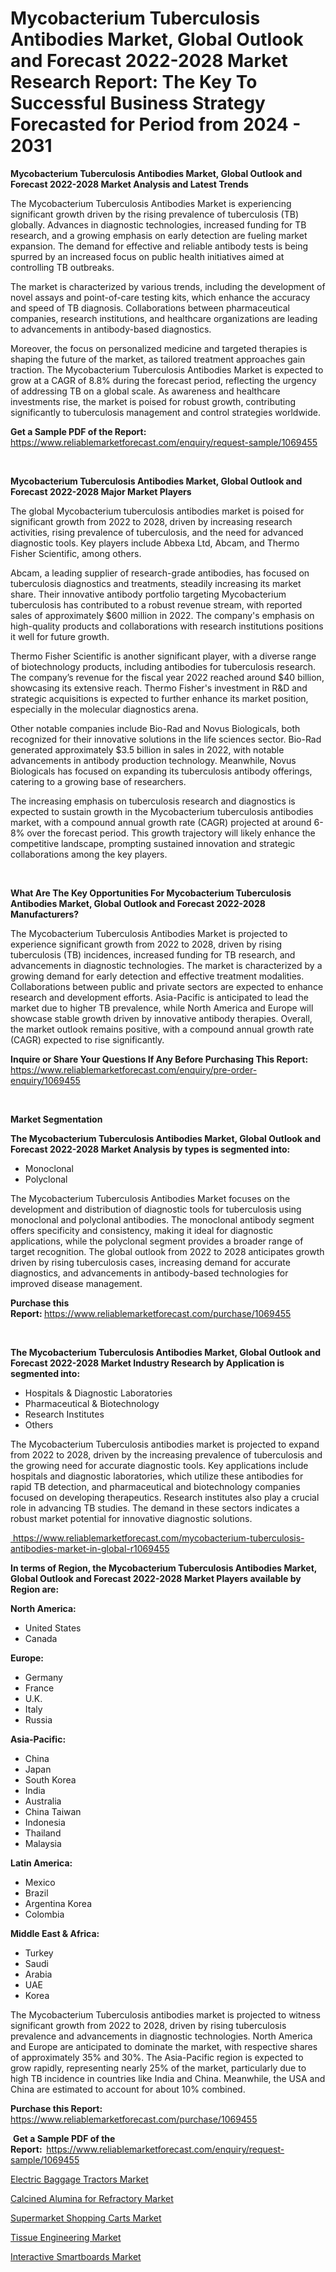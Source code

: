 <p><h1>Mycobacterium Tuberculosis Antibodies Market, Global Outlook and Forecast 2022-2028 Market Research Report: The Key To Successful Business Strategy Forecasted for Period from 2024 - 2031</h1></p><p><strong>Mycobacterium Tuberculosis Antibodies Market, Global Outlook and Forecast 2022-2028 Market Analysis and Latest Trends</strong></p>
<p><p>The Mycobacterium Tuberculosis Antibodies Market is experiencing significant growth driven by the rising prevalence of tuberculosis (TB) globally. Advances in diagnostic technologies, increased funding for TB research, and a growing emphasis on early detection are fueling market expansion. The demand for effective and reliable antibody tests is being spurred by an increased focus on public health initiatives aimed at controlling TB outbreaks.</p><p>The market is characterized by various trends, including the development of novel assays and point-of-care testing kits, which enhance the accuracy and speed of TB diagnosis. Collaborations between pharmaceutical companies, research institutions, and healthcare organizations are leading to advancements in antibody-based diagnostics.</p><p>Moreover, the focus on personalized medicine and targeted therapies is shaping the future of the market, as tailored treatment approaches gain traction. The Mycobacterium Tuberculosis Antibodies Market is expected to grow at a CAGR of 8.8% during the forecast period, reflecting the urgency of addressing TB on a global scale. As awareness and healthcare investments rise, the market is poised for robust growth, contributing significantly to tuberculosis management and control strategies worldwide.</p></p>
<p><strong>Get a Sample PDF of the Report:&nbsp;</strong> <a href="https://www.reliablemarketforecast.com/enquiry/request-sample/1069455">https://www.reliablemarketforecast.com/enquiry/request-sample/1069455</a></p>
<p>&nbsp;</p>
<p><strong>Mycobacterium Tuberculosis Antibodies Market, Global Outlook and Forecast 2022-2028 Major Market Players</strong></p>
<p><p>The global Mycobacterium tuberculosis antibodies market is poised for significant growth from 2022 to 2028, driven by increasing research activities, rising prevalence of tuberculosis, and the need for advanced diagnostic tools. Key players include Abbexa Ltd, Abcam, and Thermo Fisher Scientific, among others.</p><p>Abcam, a leading supplier of research-grade antibodies, has focused on tuberculosis diagnostics and treatments, steadily increasing its market share. Their innovative antibody portfolio targeting Mycobacterium tuberculosis has contributed to a robust revenue stream, with reported sales of approximately $600 million in 2022. The company's emphasis on high-quality products and collaborations with research institutions positions it well for future growth.</p><p>Thermo Fisher Scientific is another significant player, with a diverse range of biotechnology products, including antibodies for tuberculosis research. The company’s revenue for the fiscal year 2022 reached around $40 billion, showcasing its extensive reach. Thermo Fisher's investment in R&D and strategic acquisitions is expected to further enhance its market position, especially in the molecular diagnostics arena.</p><p>Other notable companies include Bio-Rad and Novus Biologicals, both recognized for their innovative solutions in the life sciences sector. Bio-Rad generated approximately $3.5 billion in sales in 2022, with notable advancements in antibody production technology. Meanwhile, Novus Biologicals has focused on expanding its tuberculosis antibody offerings, catering to a growing base of researchers.</p><p>The increasing emphasis on tuberculosis research and diagnostics is expected to sustain growth in the Mycobacterium tuberculosis antibodies market, with a compound annual growth rate (CAGR) projected at around 6-8% over the forecast period. This growth trajectory will likely enhance the competitive landscape, prompting sustained innovation and strategic collaborations among the key players.</p></p>
<p>&nbsp;</p>
<p><strong>What Are The Key Opportunities For Mycobacterium Tuberculosis Antibodies Market, Global Outlook and Forecast 2022-2028 Manufacturers?</strong></p>
<p><p>The Mycobacterium Tuberculosis Antibodies Market is projected to experience significant growth from 2022 to 2028, driven by rising tuberculosis (TB) incidences, increased funding for TB research, and advancements in diagnostic technologies. The market is characterized by a growing demand for early detection and effective treatment modalities. Collaborations between public and private sectors are expected to enhance research and development efforts. Asia-Pacific is anticipated to lead the market due to higher TB prevalence, while North America and Europe will showcase stable growth driven by innovative antibody therapies. Overall, the market outlook remains positive, with a compound annual growth rate (CAGR) expected to rise significantly.</p></p>
<p><strong>Inquire or Share Your Questions If Any Before Purchasing This Report:</strong> <a href="https://www.reliablemarketforecast.com/enquiry/pre-order-enquiry/1069455">https://www.reliablemarketforecast.com/enquiry/pre-order-enquiry/1069455</a></p>
<p>&nbsp;</p>
<p><strong>Market Segmentation</strong></p>
<p><strong>The Mycobacterium Tuberculosis Antibodies Market, Global Outlook and Forecast 2022-2028 Market Analysis by types is segmented into:</strong></p>
<p><ul><li>Monoclonal</li><li>Polyclonal</li></ul></p>
<p><p>The Mycobacterium Tuberculosis Antibodies Market focuses on the development and distribution of diagnostic tools for tuberculosis using monoclonal and polyclonal antibodies. The monoclonal antibody segment offers specificity and consistency, making it ideal for diagnostic applications, while the polyclonal segment provides a broader range of target recognition. The global outlook from 2022 to 2028 anticipates growth driven by rising tuberculosis cases, increasing demand for accurate diagnostics, and advancements in antibody-based technologies for improved disease management.</p></p>
<p><strong>Purchase this Report:&nbsp;</strong><a href="https://www.reliablemarketforecast.com/purchase/1069455">https://www.reliablemarketforecast.com/purchase/1069455</a></p>
<p>&nbsp;</p>
<p><strong>The Mycobacterium Tuberculosis Antibodies Market, Global Outlook and Forecast 2022-2028 Market Industry Research by Application is segmented into:</strong></p>
<p><ul><li>Hospitals & Diagnostic Laboratories</li><li>Pharmaceutical & Biotechnology</li><li>Research Institutes</li><li>Others</li></ul></p>
<p><p>The Mycobacterium Tuberculosis antibodies market is projected to expand from 2022 to 2028, driven by the increasing prevalence of tuberculosis and the growing need for accurate diagnostic tools. Key applications include hospitals and diagnostic laboratories, which utilize these antibodies for rapid TB detection, and pharmaceutical and biotechnology companies focused on developing therapeutics. Research institutes also play a crucial role in advancing TB studies. The demand in these sectors indicates a robust market potential for innovative diagnostic solutions.</p></p>
<p><a href="https://www.reliablemarketforecast.com/mycobacterium-tuberculosis-antibodies-market-in-global-r1069455">&nbsp;https://www.reliablemarketforecast.com/mycobacterium-tuberculosis-antibodies-market-in-global-r1069455</a></p>
<p><strong>In terms of Region, the Mycobacterium Tuberculosis Antibodies Market, Global Outlook and Forecast 2022-2028 Market Players available by Region are:</strong></p>
<p>
    <p> <strong> North America: </strong>
        <ul>
            <li>United States</li>
            <li>Canada</li>
        </ul>
        </p> 
    <p> <strong> Europe: </strong>
        <ul>
            <li>Germany</li>
            <li>France</li>
            <li>U.K.</li>
            <li>Italy</li>
            <li>Russia</li>
        </ul>
        </p> 
    <p> <strong> Asia-Pacific: </strong>
        <ul>
            <li>China</li>
            <li>Japan</li>
            <li>South Korea</li>
            <li>India</li>
            <li>Australia</li>
            <li>China Taiwan</li>
            <li>Indonesia</li>
            <li>Thailand</li>
            <li>Malaysia</li>
        </ul>
        </p> 
    <p> <strong> Latin America: </strong>
        <ul>
            <li>Mexico</li>
            <li>Brazil</li>
            <li>Argentina Korea</li>
            <li>Colombia</li>
        </ul>
        </p> 
    <p> <strong> Middle East & Africa: </strong>
        <ul>
            <li>Turkey</li>
            <li>Saudi</li>
            <li>Arabia</li>
            <li>UAE</li>
            <li>Korea</li>
        </ul>
    </p>
    </p>
<p><p>The Mycobacterium Tuberculosis antibodies market is projected to witness significant growth from 2022 to 2028, driven by rising tuberculosis prevalence and advancements in diagnostic technologies. North America and Europe are anticipated to dominate the market, with respective shares of approximately 35% and 30%. The Asia-Pacific region is expected to grow rapidly, representing nearly 25% of the market, particularly due to high TB incidence in countries like India and China. Meanwhile, the USA and China are estimated to account for about 10% combined.</p></p>
<p><strong>Purchase this Report: </strong><a href="https://www.reliablemarketforecast.com/purchase/1069455">https://www.reliablemarketforecast.com/purchase/1069455</a></p>
<p>&nbsp;<strong>Get a Sample PDF of the Report:&nbsp;&nbsp;</strong><a href="https://www.reliablemarketforecast.com/enquiry/request-sample/1069455">https://www.reliablemarketforecast.com/enquiry/request-sample/1069455</a></p>
<p><strong></strong></p>
<p><p><a href="https://www.linkedin.com/pulse/electric-baggage-tractors-market-size-share-trends-analysis-eu98e?trackingId=hA77gIHWTz63LVyG86Y%2Bag%3D%3D">Electric Baggage Tractors Market</a></p><p><a href="https://www.linkedin.com/pulse/calcined-alumina-refractory-market-trends-strategic-insights-mkncf?trackingId=DJ%2Bdr6VQR7aPYXnKjZT2ag%3D%3D">Calcined Alumina for Refractory Market</a></p><p><a href="https://www.linkedin.com/pulse/global-supermarket-shopping-carts-market-status-2024-2031-yv2mf?trackingId=V7B075eWTJ%2B4kyeAQ7Idyg%3D%3D">Supermarket Shopping Carts Market</a></p><p><a href="https://www.linkedin.com/pulse/tissue-engineering-market-share-new-trends-analysis-its-type-uhmoe?trackingId=wW%2B2%2FVaQTQerGjy96QrItA%3D%3D">Tissue Engineering Market</a></p><p><a href="https://www.linkedin.com/pulse/interactive-smartboards-market-trends-focusing-insight-forecast-my0rc?trackingId=1zpwkVxERSetTR%2F4zAlBkA%3D%3D">Interactive Smartboards Market</a></p></p>